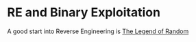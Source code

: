 # RE and Binary Exploitation

A good start into Reverse Engineering is [The Legend of Random](http://thelegendofrandom.com/blog/sample-page)

